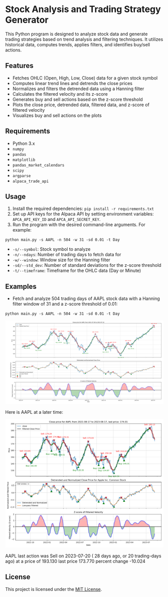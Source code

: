 # Stock Analysis and Trading Strategy Generator

This Python program is designed to analyze stock data and generate trading strategies based on trend analysis and filtering techniques. It utilizes historical data, computes trends, applies filters, and identifies buy/sell actions.

## Features

- Fetches OHLC (Open, High, Low, Close) data for a given stock symbol
- Computes linear trend lines and detrends the close prices
- Normalizes and filters the detrended data using a Hanning filter
- Calculates the filtered velocity and its z-score
- Generates buy and sell actions based on the z-score threshold
- Plots the close price, detrended data, filtered data, and z-score of filtered velocity
- Visualizes buy and sell actions on the plots

## Requirements

- Python 3.x
- `numpy`
- `pandas`
- `matplotlib`
- `pandas_market_calendars`
- `scipy`
- `argparse`
- `alpaca_trade_api`

## Usage

1. Install the required dependencies: `pip install -r requirements.txt`
2. Set up API keys for the Alpaca API by setting environment variables: `APCA_API_KEY_ID` and `APCA_API_SECRET_KEY`.
3. Run the program with the desired command-line arguments. For example:

```
python main.py -s AAPL -n 504 -w 31 -sd 0.01 -t Day
```
- `-s/--symbol`: Stock symbol to analyze
- `-n/--ndays`: Number of trading days to fetch data for
- `-w/--window`: Window size for the Hanning filter
- `-sd/--std_dev`: Number of standard deviations for the z-score threshold
- `-t/--timeframe`: Timeframe for the OHLC data (Day or Minute)

## Examples

- Fetch and analyze 504 trading days of AAPL stock data with a Hanning filter window of 31 and a z-score threshold of 0.01:

```
python main.py -s AAPL -n 504 -w 31 -sd 0.01 -t Day
```

![Example_plot_display](images/Figure_1.png)

Here is AAPL at a later time:

![Example_plot_display](images/Figure_2.png)

AAPL  last action was Sell on 2023-07-20 (  28 days ago, or   20 trading-days ago) at a price of  193.130 last price  173.770 percent change   -10.024

## License

This project is licensed under the [MIT License](LICENSE).
